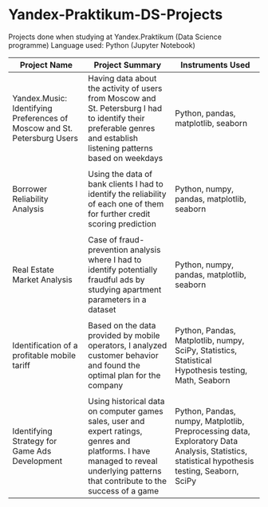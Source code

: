 # Yandex-Praktikum-DS-Projects
Projects done when studying at Yandex.Praktikum (Data Science programme)
Language used: Python (Jupyter Notebook)

Project Name                     |                     Project Summary                     |            Instruments Used           |
-------------------------------- | --------------------------------------------------------|---------------------------------------|
Yandex.Music: Identifying Preferences of Moscow and St. Petersburg Users|  Having data about the activity of users from Moscow and St. Petersburg I had to identify their preferable genres and establish listening patterns based on weekdays| Python, pandas, matplotlib, seaborn 
|   |   |
Borrower Reliability Analysis| Using the data of bank clients I had to identify the reliability of each one of them for further credit scoring prediction| Python, numpy, pandas, matplotlib, seaborn
|   |   |                                                                     
Real Estate Market Analysis| Case of fraud-prevention analysis where I had to identify potentially fraudful ads by studying apartment parameters in a dataset| Python, numpy, pandas, matplotlib, seaborn
|   |   | 
Identification of a profitable mobile tariff | Based on the data provided by mobile operators, I analyzed customer behavior and found the optimal plan for the company |Python, Pandas, Matplotlib, numpy, SciPy, Statistics, Statistical Hypothesis testing, Math, Seaborn
|   |   | 
Identifying Strategy for Game Ads Development | Using historical data on computer games sales, user and expert ratings, genres and platforms. I have managed to reveal underlying patterns that contribute to the success of a game| Python, Pandas, numpy, Matplotlib, Preprocessing data, Exploratory Data Analysis, Statistics, statistical hypothesis testing, Seaborn, SciPy
